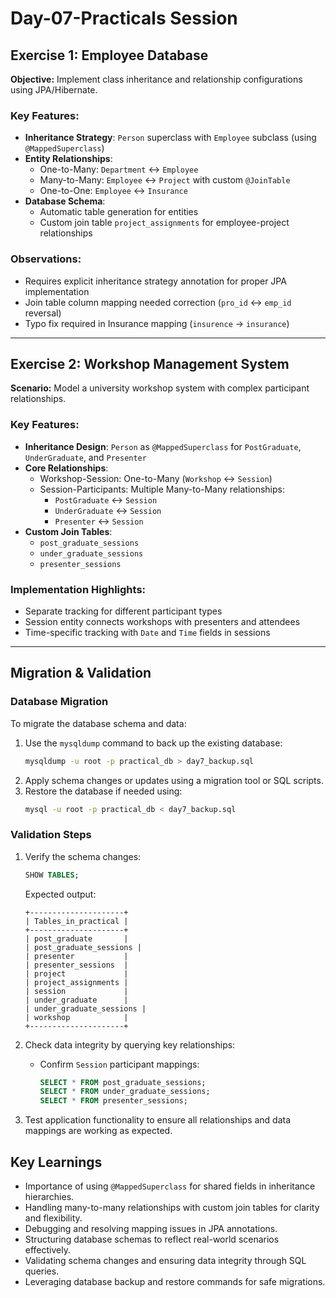 # Day-07-Practicals Session

## Exercise 1: Employee Database 
**Objective:** Implement class inheritance and relationship configurations using JPA/Hibernate.

### Key Features:
- **Inheritance Strategy**: `Person` superclass with `Employee` subclass (using `@MappedSuperclass`)
- **Entity Relationships**:
  - One-to-Many: `Department` ↔ `Employee`
  - Many-to-Many: `Employee` ↔ `Project` with custom `@JoinTable`
  - One-to-One: `Employee` ↔ `Insurance`
- **Database Schema**:
  - Automatic table generation for entities
  - Custom join table `project_assignments` for employee-project relationships

### Observations:
- Requires explicit inheritance strategy annotation for proper JPA implementation
- Join table column mapping needed correction (`pro_id` ↔ `emp_id` reversal)
- Typo fix required in Insurance mapping (`insurence` → `insurance`)

---

## Exercise 2: Workshop Management System
**Scenario:** Model a university workshop system with complex participant relationships.

### Key Features:
- **Inheritance Design**: `Person` as `@MappedSuperclass` for `PostGraduate`, `UnderGraduate`, and `Presenter`
- **Core Relationships**:
  - Workshop-Session: One-to-Many (`Workshop` ↔ `Session`)
  - Session-Participants: Multiple Many-to-Many relationships:
    - `PostGraduate` ↔ `Session`
    - `UnderGraduate` ↔ `Session` 
    - `Presenter` ↔ `Session`
- **Custom Join Tables**:
  - `post_graduate_sessions`
  - `under_graduate_sessions`
  - `presenter_sessions`

### Implementation Highlights:
- Separate tracking for different participant types
- Session entity connects workshops with presenters and attendees
- Time-specific tracking with `Date` and `Time` fields in sessions

---

## Migration & Validation

### Database Migration
To migrate the database schema and data:
1. Use the `mysqldump` command to back up the existing database:
    ```bash
    mysqldump -u root -p practical_db > day7_backup.sql
    ```
2. Apply schema changes or updates using a migration tool or SQL scripts.
3. Restore the database if needed using:
    ```bash
    mysql -u root -p practical_db < day7_backup.sql
    ```

### Validation Steps
1. Verify the schema changes:
    ```sql
    SHOW TABLES;
    ```
    Expected output:
    ```
    +---------------------+
    | Tables_in_practical |
    +---------------------+
    | post_graduate       |
    | post_graduate_sessions |
    | presenter           |
    | presenter_sessions  |
    | project             |
    | project_assignments |
    | session             |
    | under_graduate      |
    | under_graduate_sessions |
    | workshop            |
    +---------------------+
    ```

2. Check data integrity by querying key relationships:
   
    - Confirm `Session` participant mappings:
      ```sql
      SELECT * FROM post_graduate_sessions;
      SELECT * FROM under_graduate_sessions;
      SELECT * FROM presenter_sessions;
      ```

3. Test application functionality to ensure all relationships and data mappings are working as expected.


## Key Learnings
- Importance of using `@MappedSuperclass` for shared fields in inheritance hierarchies.
- Handling many-to-many relationships with custom join tables for clarity and flexibility.
- Debugging and resolving mapping issues in JPA annotations.
- Structuring database schemas to reflect real-world scenarios effectively.
- Validating schema changes and ensuring data integrity through SQL queries.
- Leveraging database backup and restore commands for safe migrations.
